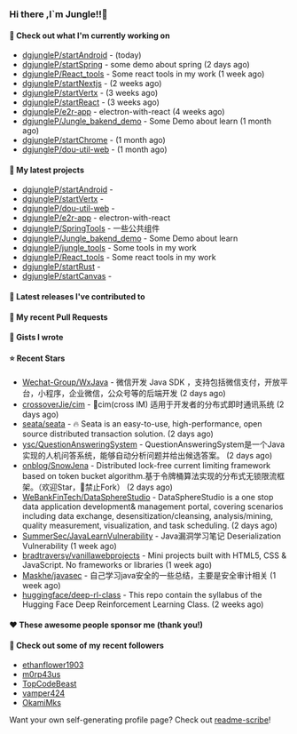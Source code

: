 ### Hi there ,I`m Jungle!!👋

#### 👷 Check out what I'm currently working on

- [dgjungleP/startAndroid](https://github.com/dgjungleP/startAndroid) -  (today)
- [dgjungleP/startSpring](https://github.com/dgjungleP/startSpring) - some demo about spring (2 days ago)
- [dgjungleP/React_tools](https://github.com/dgjungleP/React_tools) - Some react tools in my work (1 week ago)
- [dgjungleP/startNextjs](https://github.com/dgjungleP/startNextjs) -  (2 weeks ago)
- [dgjungleP/startVertx](https://github.com/dgjungleP/startVertx) -  (3 weeks ago)
- [dgjungleP/startReact](https://github.com/dgjungleP/startReact) -  (3 weeks ago)
- [dgjungleP/e2r-app](https://github.com/dgjungleP/e2r-app) - electron-with-react (4 weeks ago)
- [dgjungleP/Jungle_bakend_demo](https://github.com/dgjungleP/Jungle_bakend_demo) - Some Demo about learn (1 month ago)
- [dgjungleP/startChrome](https://github.com/dgjungleP/startChrome) -  (1 month ago)
- [dgjungleP/dou-util-web](https://github.com/dgjungleP/dou-util-web) -  (1 month ago)

#### 🌱 My latest projects

- [dgjungleP/startAndroid](https://github.com/dgjungleP/startAndroid) - 
- [dgjungleP/startVertx](https://github.com/dgjungleP/startVertx) - 
- [dgjungleP/dou-util-web](https://github.com/dgjungleP/dou-util-web) - 
- [dgjungleP/e2r-app](https://github.com/dgjungleP/e2r-app) - electron-with-react
- [dgjungleP/SpringTools](https://github.com/dgjungleP/SpringTools) - 一些公共组件
- [dgjungleP/Jungle_bakend_demo](https://github.com/dgjungleP/Jungle_bakend_demo) - Some Demo about learn
- [dgjungleP/jungle_tools](https://github.com/dgjungleP/jungle_tools) - Some tools in my work
- [dgjungleP/React_tools](https://github.com/dgjungleP/React_tools) - Some react tools in my work
- [dgjungleP/startRust](https://github.com/dgjungleP/startRust) - 
- [dgjungleP/startCanvas](https://github.com/dgjungleP/startCanvas) - 

#### 🔭 Latest releases I've contributed to


#### 🔨 My recent Pull Requests



#### 📓 Gists I wrote


#### ⭐ Recent Stars

- [Wechat-Group/WxJava](https://github.com/Wechat-Group/WxJava) - 微信开发 Java SDK ，支持包括微信支付，开放平台，小程序，企业微信，公众号等的后端开发 (2 days ago)
- [crossoverJie/cim](https://github.com/crossoverJie/cim) - 📲cim(cross IM) 适用于开发者的分布式即时通讯系统 (2 days ago)
- [seata/seata](https://github.com/seata/seata) - :fire: Seata is an easy-to-use, high-performance, open source distributed transaction solution. (2 days ago)
- [ysc/QuestionAnsweringSystem](https://github.com/ysc/QuestionAnsweringSystem) - QuestionAnsweringSystem是一个Java实现的人机问答系统，能够自动分析问题并给出候选答案。 (2 days ago)
- [onblog/SnowJena](https://github.com/onblog/SnowJena) - Distributed lock-free current limiting framework based on token bucket algorithm.基于令牌桶算法实现的分布式无锁限流框架。（欢迎Star，🚫禁止Fork） (2 days ago)
- [WeBankFinTech/DataSphereStudio](https://github.com/WeBankFinTech/DataSphereStudio) - DataSphereStudio is a one stop data application development&amp; management portal, covering scenarios including data exchange, desensitization/cleansing, analysis/mining, quality measurement, visualization, and task scheduling. (2 days ago)
- [SummerSec/JavaLearnVulnerability](https://github.com/SummerSec/JavaLearnVulnerability) - Java漏洞学习笔记 Deserialization Vulnerability (1 week ago)
- [bradtraversy/vanillawebprojects](https://github.com/bradtraversy/vanillawebprojects) - Mini projects built with HTML5, CSS &amp; JavaScript. No frameworks or libraries (1 week ago)
- [Maskhe/javasec](https://github.com/Maskhe/javasec) - 自己学习java安全的一些总结，主要是安全审计相关 (1 week ago)
- [huggingface/deep-rl-class](https://github.com/huggingface/deep-rl-class) - This repo contain the syllabus of the Hugging Face Deep Reinforcement Learning Class. (2 weeks ago)

#### ❤️ These awesome people sponsor me (thank you!)


#### 👯 Check out some of my recent followers

- [ethanflower1903](https://github.com/ethanflower1903)
- [m0rp43us](https://github.com/m0rp43us)
- [TopCodeBeast](https://github.com/TopCodeBeast)
- [vamper424](https://github.com/vamper424)
- [OkamiMks](https://github.com/OkamiMks)

Want your own self-generating profile page? Check out [readme-scribe](https://github.com/muesli/readme-scribe)!
